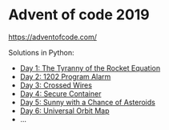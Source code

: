 # Advent of code 2019

https://adventofcode.com/

Solutions in Python:

- [Day 1: The Tyranny of the Rocket Equation](/1/)
- [Day 2: 1202 Program Alarm](/2/)
- [Day 3: Crossed Wires](/3/)
- [Day 4: Secure Container](/4/)
- [Day 5: Sunny with a Chance of Asteroids](/5/)
- [Day 6: Universal Orbit Map](/6/)
- ...
